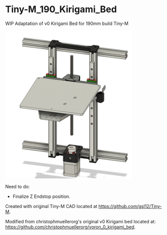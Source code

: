 # Tiny-M_190_Kirigami_Bed
WIP Adaptation of v0 Kirigami Bed for 190mm build Tiny-M

<img src="Tiny-M_190_kirigami.png" width="400">

Need to do:
- Finalize Z Endstop position.

Created with original Tiny-M CAD located at https://github.com/gsl12/Tiny-M. 

Modified from christophmuellerorg's original v0 Kirigami bed located at: https://github.com/christophmuellerorg/voron_0_kirigami_bed.
